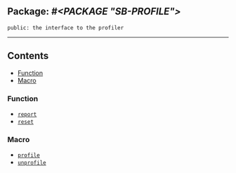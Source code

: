 ## Package: ***#<PACKAGE "SB-PROFILE">***
```
public: the interface to the profiler
```
---
## Contents
- [Function](#function)
- [Macro](#macro)


### Function
- [`report`](function/report.md)
- [`reset`](function/reset.md)


### Macro
- [`profile`](macro/profile.md)
- [`unprofile`](macro/unprofile.md)
